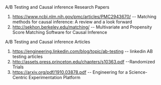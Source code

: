 A/B Testing and Causal inference Research Papers 

1. https://www.ncbi.nlm.nih.gov/pmc/articles/PMC2943670/ -- Matching methods for causal inference: A review and a look forward
2. http://sekhon.berkeley.edu/matching/ -- Multivariate and Propensity Score Matching Software for Causal Inference


A/B Testing and Causal inference Articles 

1. https://engineering.linkedin.com/blog/topic/ab-testing -- linkedin AB testing articles 
2. http://assets.press.princeton.edu/chapters/s10363.pdf --Randomized Trials 
3. https://arxiv.org/pdf/1910.03878.pdf -- Engineering for a Science-Centric Experimentation Platform

